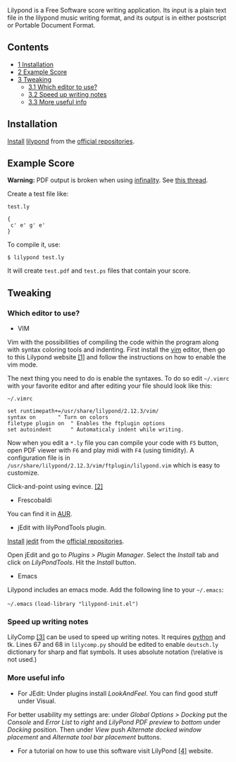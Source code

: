 Lilypond is a Free Software score writing application. Its input is a plain text file in the lilypond music writing format, and its output is in either postscript or Portable Document Format.

## Contents

*   [1 Installation](#Installation)
*   [2 Example Score](#Example_Score)
*   [3 Tweaking](#Tweaking)
    *   [3.1 Which editor to use?](#Which_editor_to_use.3F)
    *   [3.2 Speed up writing notes](#Speed_up_writing_notes)
    *   [3.3 More useful info](#More_useful_info)

## Installation

[Install](/index.php/Install "Install") [lilypond](https://www.archlinux.org/packages/?name=lilypond) from the [official repositories](/index.php/Official_repositories "Official repositories").

## Example Score

**Warning:** PDF output is broken when using [infinality](/index.php/Infinality "Infinality"). See [this thread](https://bbs.archlinux.org/viewtopic.php?id=195031).

Create a test file like:

 `test.ly` 
```
{
 c' e' g' e'
}

```

To compile it, use:

```
$ lilypond test.ly

```

It will create `test.pdf` and `test.ps` files that contain your score.

## Tweaking

### Which editor to use?

*   VIM

Vim with the possibilities of compiling the code within the program along with syntax coloring tools and indenting. First install the [vim](/index.php/Vim "Vim") editor, then go to this Lilypond website [[1]](http://lilypond.org/doc/v2.11/Documentation/user/lilypond-program/Vim-mode) and follow the instructions on how to enable the vim mode.

The next thing you need to do is enable the syntaxes. To do so edit `~/.vimrc` with your favorite editor and after editing your file should look like this:

 `~/.vimrc` 
```
set runtimepath+=/usr/share/lilypond/2.12.3/vim/ 
syntax on		" Turn on colors
filetype plugin on	" Enables the ftplugin options
set autoindent		" Automaticaly indent while writing.
```

Now when you edit a `*.ly` file you can compile your code with `F5` button, open PDF viewer with `F6` and play midi with `F4` (using timidity). A configuration file is in `/usr/share/lilypond/2.12.3/vim/ftplugin/lilypond.vim` which is easy to customize.

Click-and-point using evince. [[2]](https://github.com/markk/textedit-ly)

*   Frescobaldi

You can find it in [AUR](/index.php/AUR "AUR").

*   jEdit with lilyPondTools plugin.

[Install](/index.php/Install "Install") [jedit](https://www.archlinux.org/packages/?name=jedit) from the [official repositories](/index.php/Official_repositories "Official repositories").

Open jEdit and go to *Plugins > Plugin Manager*. Select the *Install* tab and click on *LilyPondTools*. Hit the *Install* button.

*   Emacs

Lilypond includes an emacs mode. Add the following line to your `~/.emacs`:

 `~/.emacs`  `(load-library "lilypond-init.el")` 

### Speed up writing notes

LilyComp [[3]](http://lilycomp.sourceforge.net/) can be used to speed up writing notes. It requires [python](/index.php/Python "Python") and tk. Lines 67 and 68 in `lilycomp.py` should be edited to enable `deutsch.ly` dictionary for sharp and flat symbols. It uses absolute notation (\relative is not used.)

### More useful info

*   For JEdit: Under plugins install *LookAndFeel*. You can find good stuff under Visual.

For better usability my settings are: under *Global Options > Docking* put the *Console* and *Error List* to *right* and *LilyPond PDF preview* to *bottom* under *Docking* position. Then under *View* push *Alternate docked window placement* and *Alternate tool bar placement* buttons.

*   For a tutorial on how to use this software visit LilyPond [[4]](http://lilypond.org/) website.